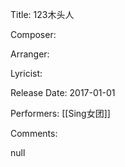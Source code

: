 Title: 123木头人
  
Composer: 
  
Arranger: 

Lyricist: 

Release Date: 2017-01-01

Performers: [[Sing女团]]

Comments:

null
